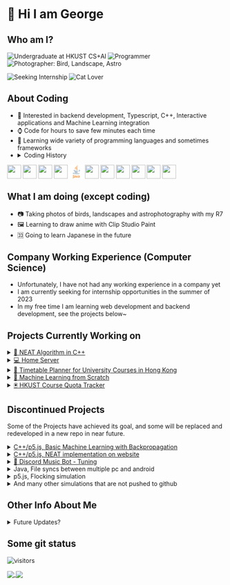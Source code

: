 # 👋 Hi I am George

## Who am I?

![Undergraduate at HKUST CS+AI](https://img.shields.io/badge/Undergraduate-HKUST%20CS%2BAI%2025'-yellow?style=plastic)
![Programmer](https://img.shields.io/badge/Programmer-C%2B%2B%2C%20TS%2C%20Py-blue?logo=Cplusplus&amp;style=plastic)
![Photographer: Bird, Landscape, Astro](https://img.shields.io/badge/Photographer-Bird%2C%20Landscape%2C%20Astro-brightgreen?style=plastic)

![Seeking Internship](https://img.shields.io/badge/Seeking-Internship-red?style=plastic)
![Cat Lover](https://img.shields.io/badge/Cat-Cat%20Lover-blue?style=plastic)

## About Coding

- 📝 Interested in backend development, Typescript, C++, Interactive applications and Machine Learning integration
- ⌚ Code for hours to save few minutes each time
- 🏫 Learning wide variety of programming languages and sometimes frameworks
- <details>
    <summary>Coding History</summary>
    <ul>
        <li> Started coding in 2016 (Secondary 2, ~grade 8)</li>
        <li> <b>Javascript</b> with p5.js (2016)</li>
        <li> <b>Pascal</b> (2016)</li>
        <li> <b>Processing</b> (2017)</li>
        <li> <b>Node.js</b> (2017)</li>
        <li> <b>Java</b> with <b>Android</b> development (2018) </li>
        <li> <b>C#</b> with <b>Unity</b> (2018) </li>
        <li> <b>Python</b> (2019) </li>
        <li> <b>Tensorflow.js</b> && <b>Pytorch</b> (2020) </li>
        <li> <b>C++</b> (2020)</li>
        <li> <b>Bash</b> && <b>Batch</b> for simple automation (2020)</li>
        <li> <b>React</b> && <b>React Native</b> (2020)</li>
        <li> <b>Typescript</b> (2020)</li>
        <li> <b>Mongodb</b> with node.js (2020)</li>
        <li> <b>Java</b> with <b>Game Mod</b> development (2020) </li>
        <li> <b>MIPS</b>(2022) </li>
    </ul>
  </details>

<a><img align="center" height="32" width="32" src="https://cdn.simpleicons.org/typescript" /></a>
<a><img align="center" height="32" width="32" src="https://cdn.simpleicons.org/javascript" /></a>
<a><img align="center" height="32" width="32" src="https://cdn.simpleicons.org/cplusplus" /></a>
<a><img align="center" height="32" width="32" src="https://cdn.simpleicons.org/python" /></a>
<a><img align="center" height="32" width="32" src="https://raw.githubusercontent.com/github/explore/5b3600551e122a3277c2c5368af2ad5725ffa9a1/topics/java/java.png" /></a>
<a><img align="center" height="32" width="32" src="https://cdn.simpleicons.org/express" /></a>
<a><img align="center" height="32" width="32" src="https://cdn.simpleicons.org/mongodb" /></a>
<a><img align="center" height="32" width="32" src="https://cdn.simpleicons.org/android" /></a>
<a><img align="center" height="32" width="32" src="https://cdn.simpleicons.org/discord" /></a>
<a><img align="center" height="32" width="32" src="https://cdn.simpleicons.org/nodedotjs" /></a>
<a><img align="center" height="32" width="32" src="https://cdn.simpleicons.org/docker" /></a>

## What I am doing (except coding)

- 📷 Taking photos of birds, landscapes and astrophotography with my R7
- 🖼️ Learning to draw anime with Clip Studio Paint
- 🈁 Going to learn Japanese in the future

## Company Working Experience (Computer Science)

- Unfortunately, I have not had any working experience in a company yet
- I am currently seeking for internship opportunities in the summer of 2023
- In my free time I am learning web development and backend development, see the projects below~

## Projects Currently Working on

<details>
    <summary><a href="https://github.com/GWMCwing/NEAT-CPP-PY">🤖 NEAT Algorithm in C++</a></summary>
    <ul>
        <li> Implement genetic alogirthm, NEAT ,using pure C++ with Python C extension using shared library</li>
        <li> This project focuses on implmenting NEAT using pure C++ for faster evaluation than pure python, while supporting usage in python via shared library</li>
    </ul>
</details>

<details>
    <summary><a href="https://github.com/GWMCwing/Home-Server">💻 Home Server</a></summary>
    <ul>
        <li><img src="https://img.shields.io/website?up_message=online&url=https%3A%2F%2Fgwmc.duckdns.org"></li>
        <li>A web server that serves as a code to learn platform for me to learn about web development, especially backend development.</li>
        <li> It is based on express, websocket, mongodb, typescript etc.</li>
        <li> A wrapper for websocket to support URI path is implemented</li>
        <li> Future support for react is on the list.</li>
        <li><a href="https://gwmc.duckdns.org">Link To Webpage</a></li>
    </ul>
</details>

<details>
    <summary><a href="https://github.com/GWMCwing/Home-Server">📃 Timetable Planner for University Courses in Hong Kong</a></summary>
    <ul>
        <li> A web based planner that helps students to plan their timetable for university courses.</li>
        <li> Fetches data from the respective university's website and stores it in the database, and provide to the user for planning with UI, and auto planner</li>
        <li> It is a part of the Home Server Repository</li>
        <li> It is underdevelopment on the frontend</li>
        <li><a href="https://gwmc.duckdns.org/school/timetable">Link To Planner</a></li>
    </ul>
</details>

<details>
    <summary><a href="https://github.com/GWMCwing/ML-From-Scratch">🤖 Machine Learning from Scratch</a></summary>
    <ul>
        <li> A training repo for implementing Machine Learning models with different languages from scratch using only numeric libraries.</li>
        <li> Languages included: Python, Typescript/Javascript, C++ </li>
    </ul>
</details>

<details>
    <summary><a href="https://github.com/GWMCwing/discord-ustquotatracker">🖲️ HKUST Course Quota Tracker </a></summary>
    <ul>
        <li> A notifier that notifies user when a course quota is changed or new course is added during enrollment period</li>
        <li> It is based on discord as notifier with nodejs and mongodb as backend</li>
        <li><a href="https://discord.gg/HckMYE3r7f">Link To Tracker</a></li>
    </ul>
</details>

## Discontinued Projects

Some of the Projects have achieved its goal, and some will be replaced and redeveloped in a new repo in near future.

<details >
    <summary><a href="https://github.com/GWMCwing/Neural-network">C++/p5.js, Basic Machine Learning with Backpropagation</a></summary>
    <ul>
        <li> This is a self-directed learning project to replicate Backpropagation</li>
        <li> This is the first project that involved multi-threading and IO wrapper, using simple data structures</li>
        <li> This project is discontinued as it is going to be replaced by and developed in a future repo when I have learnt the fundamentals in COMP3211</li>
    </ul>
</details>
<details >
    <summary><a href="https://github.com/GWMCwing/NEAT-CPP">C++/p5.js, NEAT implementation on website</a></summary>
    <ul>
        <li> This is a self-directed learning project to replicate NEAT algorithm. Inspired by <a href="https://thecodingtrain.com">Daniel Shiffman, The Coding Train</a></li>
        <li> This project fails as the lack of knowledge in topology when handling offspring and mutation</li>
        <li> This project is expected to be replaced by and developed in another repo in the near future, when I have learnt the fundamentals in COMP3711</li>
    </ul>
</details>
<details>
    <summary><a href="https://github.com/GWMCwing/Tuning">🤖 Discord Music Bot - Tuning</a></summary>
    <ul>
        <li> A little project for playing music via discord.js</li>
        <li> This project is not in active development due to updates on discord api standard</li>
    </ul>
</details>
<details>
    <summary>Java, File syncs between multiple pc and android</summary>
    <ul>
        <li> A code to learn project, for help syncing multiple directory between multiple device</li>
        <li> This project is discontinued as the I currently don't own a domain name for secure protocols</li>
        <li> This is project will be redeveloped in near future</li>
    </ul>
</details>
<details>
    <summary>p5.js, Flocking simulation</summary>
    <ul>
        <li> A code to learn project. Inspired by <a href="https://thecodingtrain.com">Daniel Shiffman, The Coding Train</a></li>
        <li> This project is discontinued as it has successfully achieved the goal of learning</li>
        <li> This is project will be included in Home-Server repo in the near future, with optimization on neighbor checking and more</li>
    </ul>
</details>
<details>
    <summary>And many other simulations that are not pushed to github</summary>
</details>

## Other Info About Me

<details>
    <summary>Future Updates?</summary>
    <ul>
        <li> [ ] Banner Gif</li>
        <li> [ ] Replace this static Readme with GitAction</li>
        <li> [ ] Images of programming languages icon in Coding History and Top page</li>
        <li> [ ] Contact list</li>
    </ul>
</details>

## Some git status

 ![visitors](https://visitor-badge.glitch.me/badge?page_id=GWMCwing.GWMCwing&left_color=green&right_color=brown)

<a href="https://github.com/anuraghazra/github-readme-stats">
  <img align="center" src="https://github-readme-stats.vercel.app/api?username=GWMCwing&show_icons=true&count_private=true&hide_title=true&theme=transparent" />
</a>
<a href="https://github.com/anuraghazra/github-readme-stats">
  <img align="center" src="https://github-readme-stats.vercel.app/api/top-langs/?username=GWMCwing&layout=compact&theme=transparent&hide=html&langs_count=10" />
</a>

<!-- [![Home Server](https://github-readme-stats.vercel.app/api/pin/?&username=GWMCwing&repo=Home-Server)](https://github.com/GWMCwing/Home-Server)
[![HKUST Quota Tracker](https://github-readme-stats.vercel.app/api/pin/?username=GWMCwing&repo=discord-ustquotatracker)](https://github.com/GWMCwing/discord-ustquotatracker) -->
